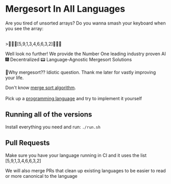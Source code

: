 # Mergesort In All Languages

Are you tired of unsorted arrays? Do you wanna smash your keyboard when you see the array:

<br>>:facepunch::construction::hear_no_evil:[5,9,1,3,4,6,6,3,2]:facepunch::construction::hear_no_evil:<br>

Well look no further! We provide the Number One leading industry proven AI :fireworks: Decentralized :pager: Language-Agnostic Mergesort Solutions<br>
<br>
:raising_hand:Why mergesort?? Idiotic question. Thank me later for vastly improving your life.

Don't know [merge sort algorithm](https://en.wikipedia.org/wiki/Merge_sort).<br>
<br>
Pick up a [programming language](https://en.wikipedia.org/wiki/List_of_programming_languages) and try to implement it yourself
 
## Running all of the versions
 
 Install everything you need and run: `./run.sh`

## Pull Requests

 Make sure you have your language running in CI and it uses the list [5,9,1,3,4,6,6,3,2]

 We will also merge PRs that clean up existing languages to be easier to read or more canonical to the language
